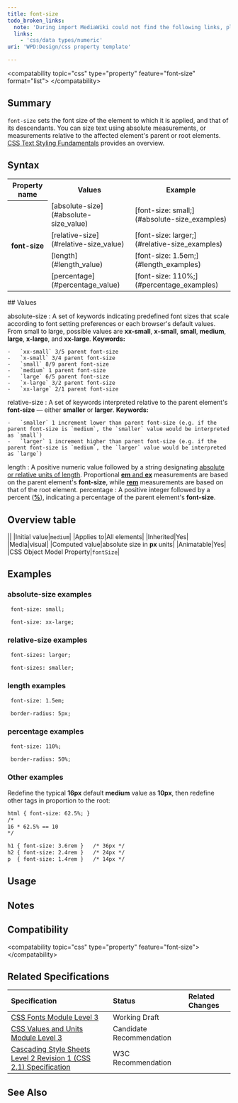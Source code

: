 ```yaml
---
title: font-size
todo_broken_links:
  note: 'During import MediaWiki could not find the following links, please fix and adjust this list.'
  links:
    - 'css/data types/numeric'
uri: 'WPD:Design/css property template'

---
```

\<compatability topic="css" type="property" feature="font-size" format="list"\> \</compatability\>

## <span>Summary</span>

`font-size` sets the font size of the element to which it is applied, and that of its descendants. You can size text using absolute measurements, or measurements relative to the affected element's parent or root elements. [CSS Text Styling Fundamentals](/guides/css_text_styling_fundamentals) provides an overview.

## <span>Syntax</span>

<table class="wikitable template_test">
<tr>
<th>
Property name

</th>
<th>
Values

</th>
<th>
Example

</th>
</tr>
<tr>
<th rowspan="4">
font-size

</th>
<td>
[absolute-size](#absolute-size_value)

</td>
<td>
[font-size: small;](#absolute-size_examples)

</td>
</tr>
<tr>
<td>
[relative-size](#relative-size_value)

</td>
<td>
[font-size: larger;](#relative-size_examples)

</td>
</tr>
<tr>
<td>
[length](#length_value)

</td>
<td>
[font-size: 1.5em;](#length_examples)

</td>
</tr>
<tr>
<td>
[percentage](#percentage_value)

</td>
<td>
[font-size: 110%;](#percentage_examples)

</td>
</tr>
</table>
## <span>Values</span>

absolute-size
:   A set of keywords indicating predefined font sizes that scale according to font setting preferences or each browser's default values. From small to large, possible values are **xx-small**, **x-small**, **small**, **medium**, **large**, **x-large**, and **xx-large**.
    **Keywords:**

    -   `xx-small` 3/5 parent font-size
    -   `x-small` 3/4 parent font-size
    -   `small` 8/9 parent font-size
    -   `medium` 1 parent font-size
    -   `large` 6/5 parent font-size
    -   `x-large` 3/2 parent font-size
    -   `xx-large` 2/1 parent font-size

relative-size
:   A set of keywords interpreted relative to the parent element's **font-size** — either **smaller** or **larger**.
    **Keywords:**

    -   `smaller` 1 increment lower than parent font-size (e.g. if the parent font-size is `medium`, the `smaller` value would be interpreted as `small`)
    -   `larger` 1 increment higher than parent font-size (e.g. if the parent font-size is `medium`, the `larger` value would be interpreted as `large`)

length
:   A positive numeric value followed by a string designating [absolute or relative units of length](/css/data_types/length). Proportional [**em** and **ex**](/css/data_types/length) measurements are based on the parent element's **font-size**, while [**rem**](/css/data_types/length) measurements are based on that of the root element.
percentage
:   A positive integer followed by a percent ([**%**](/w/index.php?title=css/data_types/numeric&action=edit&redlink=1)), indicating a percentage of the parent element's **font-size**.

## <span>Overview table</span>

||
|Initial value|`medium`|
|Applies to|All elements|
|Inherited|Yes|
|Media|visual|
|Computed value|absolute size in **px** units|
|Animatable|Yes|
|CSS Object Model Property|`fontSize`|

## <span>Examples</span>

### <span>absolute-size examples</span>

``` html
 font-size: small;
```

``` html
 font-size: xx-large;
```

### <span>relative-size examples</span>

``` html
 font-sizes: larger;
```

``` html
 font-sizes: smaller;
```

### <span>length examples</span>

``` html
 font-size: 1.5em;
```

``` html
 border-radius: 5px;
```

### <span>percentage examples</span>

``` html
 font-size: 110%;
```

``` html
 border-radius: 50%;
```

### <span>Other examples</span>

Redefine the typical **16px** default **medium** value as **10px**, then redefine other tags in proportion to the root:

``` html
html { font-size: 62.5%; }
/*
16 * 62.5% == 10
*/

h1 { font-size: 3.6rem }   /* 36px */
h2 { font-size: 2.4rem }   /* 24px */
p  { font-size: 1.4rem }   /* 14px */
```

## <span>Usage</span>

## <span>Notes</span>

## <span>Compatibility</span>

\<compatability topic="css" type="property" feature="font-size"\> \</compatability\>

## <span>Related Specifications</span>

|Specification|Status|Related Changes|
|:------------|:-----|:--------------|
|[CSS Fonts Module Level 3](http://www.w3.org/TR/css3-fonts/#font-size-prop)|Working Draft||
|[CSS Values and Units Module Level 3](http://www.w3.org/TR/css3-values/)|Candidate Recommendation||
|[Cascading Style Sheets Level 2 Revision 1 (CSS 2.1) Specification](http://www.w3.org/TR/CSS2/)|W3C Recommendation||

## <span>See Also</span>
